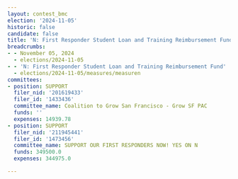 ```yaml
---
layout: contest_bmc
election: '2024-11-05'
historic: false
candidate: false
title: 'N: First Responder Student Loan and Training Reimbursement Fund'
breadcrumbs:
- - November 05, 2024
  - elections/2024-11-05
- - 'N: First Responder Student Loan and Training Reimbursement Fund'
  - elections/2024-11-05/measures/measuren
committees:
- position: SUPPORT
  filer_nid: '201619433'
  filer_id: '1433436'
  committee_name: Coalition to Grow San Francisco - Grow SF PAC
  funds: ''
  expenses: 14939.78
- position: SUPPORT
  filer_nid: '211945441'
  filer_id: '1473456'
  committee_name: SUPPORT OUR FIRST RESPONDERS NOW! YES ON N
  funds: 349500.0
  expenses: 344975.0

---
```



